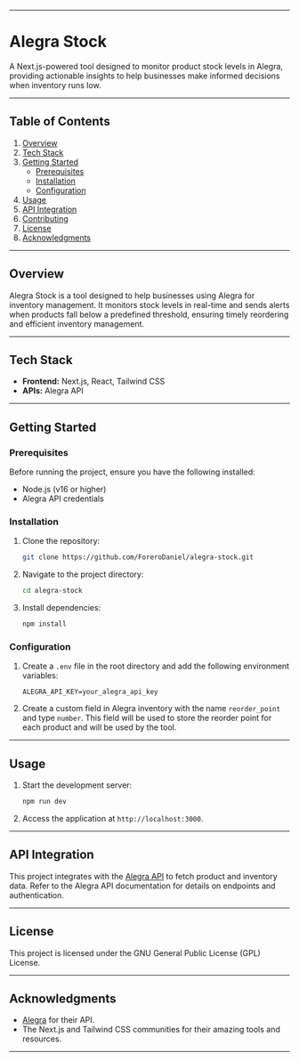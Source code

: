 
---

# **Alegra Stock**  

A Next.js-powered tool designed to monitor product stock levels in Alegra, providing actionable insights to help businesses make informed decisions when inventory runs low.

---

## **Table of Contents**  
1. [Overview](#overview)  
2. [Tech Stack](#tech-stack)  
3. [Getting Started](#getting-started)  
   - [Prerequisites](#prerequisites)  
   - [Installation](#installation)  
   - [Configuration](#configuration)  
4. [Usage](#usage)  
5. [API Integration](#api-integration)  
6. [Contributing](#contributing)  
7. [License](#license)  
8. [Acknowledgments](#acknowledgments)  

---

## **Overview**  
Alegra Stock is a tool designed to help businesses using Alegra for inventory management. It monitors stock levels in real-time and sends alerts when products fall below a predefined threshold, ensuring timely reordering and efficient inventory management.  

---

## **Tech Stack**  
- **Frontend:** Next.js, React, Tailwind CSS  
- **APIs:** Alegra API  

---

## **Getting Started**  

### **Prerequisites**  
Before running the project, ensure you have the following installed:  
- Node.js (v16 or higher)  
- Alegra API credentials  

### **Installation**  
1. Clone the repository:  
   ```bash
   git clone https://github.com/ForeroDaniel/alegra-stock.git
   ```  
2. Navigate to the project directory:  
   ```bash
   cd alegra-stock
   ```  
3. Install dependencies:  
   ```bash
   npm install
   ```  

### **Configuration**  
1. Create a `.env` file in the root directory and add the following environment variables:  
   ```env
   ALEGRA_API_KEY=your_alegra_api_key
   ```  
2. Create a custom field in Alegra inventory with the name `reorder_point` and type `number`. This field will be used to store the reorder point for each product and will be used by the tool.

---

## **Usage**  
1. Start the development server:  
   ```bash
   npm run dev
   ```  
2. Access the application at `http://localhost:3000`.  

---

## **API Integration**  
This project integrates with the [Alegra API](https://developer.alegra.com/) to fetch product and inventory data. Refer to the Alegra API documentation for details on endpoints and authentication.  

---

## **License**  
This project is licensed under the GNU General Public License (GPL) License.  

---

## **Acknowledgments**  
- [Alegra](https://developer.alegra.com/) for their API.  
- The Next.js and Tailwind CSS communities for their amazing tools and resources.  

---